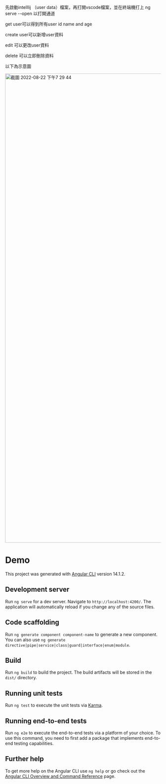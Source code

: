 先啟動intelllij （user data）檔案，再打開vscode檔案，並在終端機打上 ng serve --open 以打開通道

get user可以得到所有user id name and age

create user可以新增user資料

edit 可以更改user資料

delete 可以立即刪除資料

以下為示意圖


<img width="1512" alt="截圖 2022-08-22 下午7 29 44" src="https://user-images.githubusercontent.com/101085201/185917659-938667c4-6738-49ac-acdf-6b19e5752282.png">






# Demo

This project was generated with [Angular CLI](https://github.com/angular/angular-cli) version 14.1.2.

## Development server

Run `ng serve` for a dev server. Navigate to `http://localhost:4200/`. The application will automatically reload if you change any of the source files.

## Code scaffolding

Run `ng generate component component-name` to generate a new component. You can also use `ng generate directive|pipe|service|class|guard|interface|enum|module`.

## Build

Run `ng build` to build the project. The build artifacts will be stored in the `dist/` directory.

## Running unit tests

Run `ng test` to execute the unit tests via [Karma](https://karma-runner.github.io).

## Running end-to-end tests

Run `ng e2e` to execute the end-to-end tests via a platform of your choice. To use this command, you need to first add a package that implements end-to-end testing capabilities.

## Further help

To get more help on the Angular CLI use `ng help` or go check out the [Angular CLI Overview and Command Reference](https://angular.io/cli) page.
